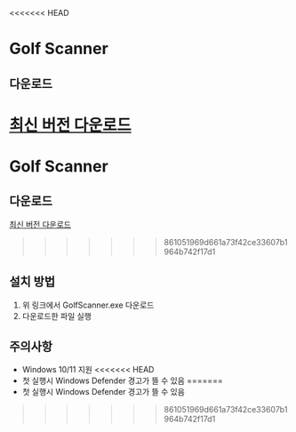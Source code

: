 <<<<<<< HEAD
# Golf Scanner

## 다운로드
[최신 버전 다운로드](https://github.com/Mattpark45/golf_scanner/releases/download/untagged-ae1eb4c20d3a2421a0a9/GolfScanner.exe)
=======


# Golf Scanner

## 다운로드
[최신 버전 다운로드](
https://github.com/Mattpark45/golf_scanner/releases/download/untagged-ae1eb4c20d3a2421a0a9/GolfScanner.exe)
>>>>>>> 861051969d661a73f42ce33607b1964b742f17d1

## 설치 방법
1. 위 링크에서 GolfScanner.exe 다운로드
2. 다운로드한 파일 실행

## 주의사항
- Windows 10/11 지원
<<<<<<< HEAD
- 첫 실행시 Windows Defender 경고가 뜰 수 있음
=======
- 첫 실행시 Windows Defender 경고가 뜰 수 있음
>>>>>>> 861051969d661a73f42ce33607b1964b742f17d1
